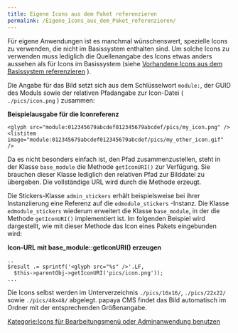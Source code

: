 ```yaml
---
title: Eigene Icons aus dem Paket referenzieren
permalink: /Eigene_Icons_aus_dem_Paket_referenzieren/
---
```


Für eigene Anwendungen ist es manchmal wünschenswert, spezielle Icons zu verwenden, die nicht im Basissystem enthalten sind. Um solche Icons zu verwenden muss lediglich die Quellenangabe des Icons etwas anders aussehen als für Icons im Basissystem (siehe [Vorhandene Icons aus dem Basissystem referenzieren](/Vorhandene_Icons_aus_dem_Basissystem_referenzieren ) ).

Die Angabe für das Bild setzt sich aus dem Schlüsselwort `module:`, der GUID des Moduls sowie der relativen Pfadangabe zur Icon-Datei ( `./pics/icon.png` ) zusammen:

**Beispielausgabe für die Iconreferenz**

~~~~ {.xml}
<glyph src="module:012345679abcdef012345679abcdef/pics/my_icon.png" />
<listitem image="module:012345679abcdef012345679abcdef/pics/my_other_icon.gif" />
~~~~

Da es nicht besonders einfach ist, den Pfad zusammenzustellen, steht in der Klasse `base_module` die Methode `getIconURI()` zur Verfügung. Sie brauchen dieser Klasse lediglich den relativen Pfad zur Bilddatei zu übergeben. Die vollständige URL wird durch die Methode erzeugt.

Die Stickers-Klasse `admin_stickers` erhält beispielsweise bei ihrer Instanziierung eine Referenz auf die `edmodule_stickers` -Instanz. Die Klasse `edmodule_stickers` wiederum erweitert die Klasse `base_module`, in der die Methode `getIconURI()` implementiert ist. Im folgenden Beispiel wird dargestellt, wie mit dieser Methode das Icon eines Pakets eingebunden wird:

**Icon-URL mit base_module::getIconURI() erzeugen**

~~~~ {.php}
..
$result .= sprintf('<glyph src="%s" />'.LF,
  $this->parentObj->getIconURI('pics/icon.png'));
...
~~~~

Die Icons selbst werden im Unterverzeichnis `./pics/16x16/`, `./pics/22x22/` sowie `./pics/48x48/` abgelegt. papaya CMS findet das Bild automatisch im Ordner mit der entsprechenden Größenangabe.

[Kategorie:Icons für Bearbeitungsmenü oder Adminanwendung benutzen](export_de/Kategorie:Icons_für_Bearbeitungsmenü_oder_Adminanwendung_benutzen )